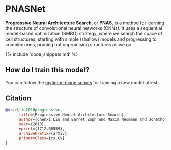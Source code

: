 # PNASNet

**Progressive Neural Architecture Search**, or **PNAS**, is a method for learning the structure of convolutional neural networks (CNNs). It uses a sequential model-based optimization (SMBO) strategy, where we search the space of cell structures, starting with simple (shallow) models and progressing to complex ones, pruning out unpromising structures as we go. 

{% include 'code_snippets.md' %}

## How do I train this model?

You can follow the [mytimm recipe scripts](https://rwightman.github.io/pytorch-image-models/scripts/) for training a new model afresh.

## Citation

```BibTeX
@misc{liu2018progressive,
      title={Progressive Neural Architecture Search}, 
      author={Chenxi Liu and Barret Zoph and Maxim Neumann and Jonathon Shlens and Wei Hua and Li-Jia Li and Li Fei-Fei and Alan Yuille and Jonathan Huang and Kevin Murphy},
      year={2018},
      eprint={1712.00559},
      archivePrefix={arXiv},
      primaryClass={cs.CV}
}
```

<!--
Type: model-index
Collections:
- Name: PNASNet
  Paper:
    Title: Progressive Neural Architecture Search
    URL: https://paperswithcode.com/paper/progressive-neural-architecture-search
Models:
- Name: pnasnet5large
  In Collection: PNASNet
  Metadata:
    FLOPs: 31458865950
    Parameters: 86060000
    File Size: 345153926
    Architecture:
    - Average Pooling
    - Batch Normalization
    - Convolution
    - Depthwise Separable Convolution
    - Dropout
    - ReLU
    Tasks:
    - Image Classification
    Training Techniques:
    - Label Smoothing
    - RMSProp
    - Weight Decay
    Training Data:
    - ImageNet
    Training Resources: 100x NVIDIA P100 GPUs
    ID: pnasnet5large
    LR: 0.015
    Dropout: 0.5
    Crop Pct: '0.911'
    Momentum: 0.9
    Batch Size: 1600
    Image Size: '331'
    Interpolation: bicubic
    Label Smoothing: 0.1
  Code: https://github.com/rwightman/pytorch-image-models/blob/d8e69206be253892b2956341fea09fdebfaae4e3/mytimm/models/pnasnet.py#L343
  Weights: https://github.com/rwightman/pytorch-image-models/releases/download/v0.1-cadene/pnasnet5large-bf079911.pth
  Results:
  - Task: Image Classification
    Dataset: ImageNet
    Metrics:
      Top 1 Accuracy: 0.98%
      Top 5 Accuracy: 18.58%
-->
